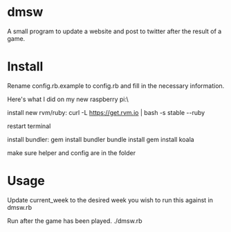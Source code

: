 dmsw
========
A small program to update a website and post to twitter after the result of a game.

Install
========
Rename config.rb.example to config.rb and fill in the necessary information.

Here's what I did on my new raspberry pi:\

install new rvm/ruby:
curl -L https://get.rvm.io | bash -s stable --ruby

restart terminal

install bundler:
gem install bundler
bundle install
gem install koala

make sure helper and config are in the folder


Usage
========
Update current_week to the desired week you wish to run this against in dmsw.rb

Run after the game has been played.
./dmsw.rb

